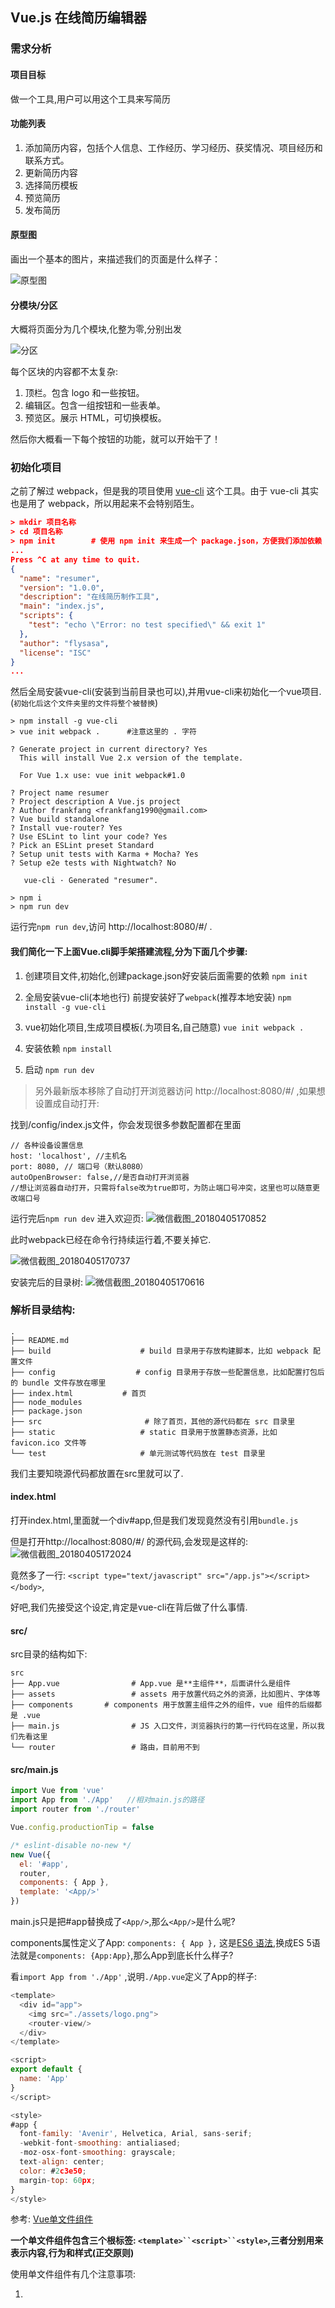 ## Vue.js 在线简历编辑器

### 需求分析

#### 项目目标
做一个工具,用户可以用这个工具来写简历

#### 功能列表
1. 添加简历内容，包括个人信息、工作经历、学习经历、获奖情况、项目经历和联系方式。
2. 更新简历内容
3. 选择简历模板
4. 预览简历
5. 发布简历

#### 原型图
画出一个基本的图片，来描述我们的页面是什么样子：

![原型图](https://i.loli.net/2018/04/05/5ac5de54c1be1.png)

#### 分模块/分区
大概将页面分为几个模块,化整为零,分别出发

![分区](https://i.loli.net/2018/04/05/5ac5de86bf2c4.png)

每个区块的内容都不太复杂:
1. 顶栏。包含 logo 和一些按钮。
2. 编辑区。包含一组按钮和一些表单。
3. 预览区。展示 HTML，可切换模板。

然后你大概看一下每个按钮的功能，就可以开始干了！

### 初始化项目
之前了解过 webpack，但是我的项目使用 [vue-cli](https://github.com/vuejs/vue-cli) 这个工具。由于 vue-cli 其实也是用了 webpack，所以用起来不会特别陌生。

```json
> mkdir 项目名称
> cd 项目名称
> npm init        # 使用 npm init 来生成一个 package.json，方便我们添加依赖
...
Press ^C at any time to quit.
{
  "name": "resumer",
  "version": "1.0.0",
  "description": "在线简历制作工具",
  "main": "index.js",
  "scripts": {
    "test": "echo \"Error: no test specified\" && exit 1"
  },
  "author": "flysasa",
  "license": "ISC"
}
...
```
然后全局安装vue-cli(安装到当前目录也可以),并用vue-cli来初始化一个vue项目.(`初始化后这个文件夹里的文件将整个被替换`)
```
> npm install -g vue-cli
> vue init webpack .      #注意这里的 . 字符

? Generate project in current directory? Yes
  This will install Vue 2.x version of the template.

  For Vue 1.x use: vue init webpack#1.0

? Project name resumer
? Project description A Vue.js project
? Author frankfang <frankfang1990@gmail.com>
? Vue build standalone
? Install vue-router? Yes
? Use ESLint to lint your code? Yes
? Pick an ESLint preset Standard
? Setup unit tests with Karma + Mocha? Yes
? Setup e2e tests with Nightwatch? No

   vue-cli · Generated "resumer".

> npm i
> npm run dev
```

运行完`npm run dev`,访问 http://localhost:8080/#/ .

#### 我们简化一下上面Vue.cli脚手架搭建流程,分为下面几个步骤:

1. 创建项目文件,初始化,创建package.json好安装后面需要的依赖
`npm init` 

2. 全局安装vue-cli(本地也行) 前提安装好了`webpack`(推荐本地安装)
`npm install -g vue-cli`

3. vue初始化项目,生成项目模板(.为项目名,自己随意)
`vue init webpack .`  

4. 安装依赖
`npm install`

5. 启动
`npm run dev`

> 另外最新版本移除了自动打开浏览器访问 http://localhost:8080/#/ ,如果想设置成自动打开:

找到/config/index.js文件，你会发现很多参数配置都在里面
```
// 各种设备设置信息
host: 'localhost', //主机名
port: 8080, // 端口号（默认8080）
autoOpenBrowser: false,//是否自动打开浏览器
//想让浏览器自动打开，只需将false改为true即可，为防止端口号冲突，这里也可以随意更改端口号
```

运行完后`npm run dev` 进入欢迎页: 
![微信截图_20180405170852](https://i.loli.net/2018/04/05/5ac5e7b0a1129.png)

此时webpack已经在命令行持续运行着,不要关掉它.

![微信截图_20180405170737](https://i.loli.net/2018/04/05/5ac5e7e673d77.png)

安装完后的目录树: 
![微信截图_20180405170616](https://i.loli.net/2018/04/05/5ac5e714ca8c6.png)

### 解析目录结构:
```
.
├── README.md
├── build                    # build 目录用于存放构建脚本，比如 webpack 配置文件
├── config                  # config 目录用于存放一些配置信息，比如配置打包后的 bundle 文件存放在哪里
├── index.html           # 首页
├── node_modules    
├── package.json    
├── src                       # 除了首页，其他的源代码都在 src 目录里
├── static                   # static 目录用于放置静态资源，比如 favicon.ico 文件等
└── test                     # 单元测试等代码放在 test 目录里
```

我们主要知晓源代码都放置在src里就可以了.


#### index.html
打开index.html,里面就一个div#app,但是我们发现竟然没有引用`bundle.js`

但是打开http://localhost:8080/#/ 的源代码,会发现是这样的: 
![微信截图_20180405172024](https://i.loli.net/2018/04/05/5ac5ea85c5f53.png)

竟然多了一行:
`<script type="text/javascript" src="/app.js"></script></body>`,

好吧,我们先接受这个设定,肯定是vue-cli在背后做了什么事情.

#### src/
src目录的结构如下:
```
src
├── App.vue                # App.vue 是**主组件**，后面讲什么是组件
├── assets                 # assets 用于放置代码之外的资源，比如图片、字体等
├── components       # components 用于放置主组件之外的组件，vue 组件的后缀都是 .vue
├── main.js                # JS 入口文件，浏览器执行的第一行代码在这里，所以我们先看这里
└── router                 # 路由，目前用不到
```

#### src/main.js
```js
import Vue from 'vue'
import App from './App'   //相对main.js的路径
import router from './router'

Vue.config.productionTip = false

/* eslint-disable no-new */
new Vue({
  el: '#app',
  router,
  components: { App },
  template: '<App/>'
})
```

main.js只是把#app替换成了`<App/>`,那么`<App/>`是什么呢?

components属性定义了App: `components: { App },` 这是[ES6 语法](https://developer.mozilla.org/zh-CN/docs/Web/JavaScript/Reference/Operators/Object_initializer#属性定义),换成ES 5语法就是`components: {App:App}`,那么App到底长什么样子?

看`import App from './App'` ,说明`./App.vue`定义了App的样子:
```js
<template>
  <div id="app">
    <img src="./assets/logo.png">
    <router-view/>
  </div>
</template>

<script>
export default {
  name: 'App'
}
</script>

<style>
#app {
  font-family: 'Avenir', Helvetica, Arial, sans-serif;
  -webkit-font-smoothing: antialiased;
  -moz-osx-font-smoothing: grayscale;
  text-align: center;
  color: #2c3e50;
  margin-top: 60px;
}
</style>
```

参考: [Vue单文件组件](https://cn.vuejs.org/v2/guide/single-file-components.html#search-query-sidebar)

**一个单文件组件包含三个根标签: `<template>``<script>``<style>`,三者分别用来表示内容,行为和样式(正交原则)**

使用单文件组件有几个注意事项:

1. <template>有且就有一个儿子标签:
```html
示例1:
<template><div></div><template>  正确
示例2:
<template><div></div><div></div><template>  会报错
示例3:
<template> 你好 </template>  会报错
```

2. `<script>`里面必须包含`export default{}`,也就是说必须默认导出一个对象,对象的属性见文档.

3. `<style>`默认只支持CSS,想要支持SCSS请看[vue-cli webpack 模板的文档](http://vuejs-templates.github.io/webpack/pre-processors.html)


### modify
我们来修改App.vue.webpack已经在watch文件了,所以改完代码,你直接切到浏览器就可以看到效果(连刷新都不用).

#### 改template和style
```js
//APP.vue
<template>
  <div>
    <p>你好</p>
  </div>
</template>

<script>
export default {
  name: 'app'
}
</script>

<style>
  p{color:red}
</style>
```

结果: 
![微信截图_20180405225110](https://i.loli.net/2018/04/05/5ac6380812b2b.png)

#### 加个data
```js
<template>
  <div>
    <p>{{text}}</p>
  </div>
</template>

<script>
export default {
  name: 'app',
  data: {
    text: '你好'
  }
}
</script>

<style>
  p{color:red}
</style>
```

![微信截图_20180405225425](https://i.loli.net/2018/04/05/5ac638b1022d3.png)

发现没有出现`你好`,出错了:

这时候排查错误:
1. 看看命令行有没有报错
2. 看看浏览器有没有报错

命令行没报错,浏览器:
>  [Vue warn]: The "data" option should be a function that returns a per-instance value in component definitions.

报错data应该是一个function.看看单文件组件的文档,应该改成这样:
```js
<script>
export default {
  name: 'app',
  data: function(){
    return {
      text: '你好'
    }
  }
}
</script>
```
报错更奇怪了: 
![微信截图_20180405230123](https://i.loli.net/2018/04/05/5ac63ad895346.png)

原来这是ESLint插件认为我们写的代码不符合规范,意思是: 
1. 函数的圆括号前面要加一个空格
2. 花括号前面要加一个空格

我们此时有两个选择: 
1. 按照它的规范,修改源码
2. 禁用ESLint

- 如果你想折腾,就选1,把代码改成
```js
<script>
export default {
  name: 'app',
  data: function () {       //注意空格
    return {
      text: '你好'
    }
  }
}
</script>
```
此时不再报错: 

![微信截图_20180405230726](https://i.loli.net/2018/04/05/5ac63bb75e8c0.png)

- 如果不想折腾,就去`build/webpack.base.conf.js`里,修改一下设置,然后重新运行`npm run dev`. 我们还是选择后者吧...

```js
// 第43行
  module: {
    rules: [
      ...(config.dev.useEslint ? [createLintingRule()] : []),
      {
```
发现使用了EsLint, 在vscode里 `ctrl键 点击上面的useEslint`,即可定位到`config/index.js`里配置 `useEslint: true, // 改为false即可`

![微信截图_20180405231716](https://i.loli.net/2018/04/05/5ac63ece2264c.png)

或者刚开始`vue init`的时候,`Use ESLint to lint your code? (Y/n)` 这一步选no


> 注意但凡修改了`config里的文件`都需要关闭之前的`npm run dev`,重新运行.

重新运行发现不再报错,现在我们基本知道了一个组件要怎么写.


### 三分天下
我们的应用(App)含有三个部分: 顶栏、编辑区和预览区

所以我们新建三个组件.新建三个Vue文件:
`Topbar,ResumePreview,ResumeEditor`

![微信截图_20180406003022](https://i.loli.net/2018/04/06/5ac64f3d2d4e7.png)

此时页面如下：


![微信截图_20180406004240](https://i.loli.net/2018/04/06/5ac6520b71534.png)


#### 补充HTML & CSS
UI预览在这里: https://jirengu-inc.github.io/jrg-project-5/resumer_mockups/index.html

点击左侧`编辑`页面,可以看到页面标注

![微信截图_20180406082038](https://i.loli.net/2018/04/06/5ac6bd6b535b2.png)

有了标注我们就开始把大体的HTML和css写好.

设计稿总宽度是1440px,页面宽度如果不足 1440px,按比例缩小，最小缩小到 1024px,不兼容手机.

> 在于设计师交流之前,不要写样式代码.

下面是添加样式的过程:

- commit: add reset.css
新建reset.css于`assets`文件夹下.并在App.vue中引入`import './assets/reset.css'`
```css
/* reset.css */
*{margin:0; padding:0; box-sizing: border-box; }
*::after, *::before{box-sizing:border-box;}
```

- commit: add normalize.css
安装`normalize.css`依赖,并在App.vue中引入`import 'normalize.css/normalize.css'`
`npm install --save normalize.css`

- 将normalize.css和reset.css移到最前面
```js
//App.vue
import 'normalize.css/normalize.css'
import './assets/reset.css'

import Topbar from './components/Topbar'
import ResumeEditor from './components/ResumeEditor'
import ResumePreview from './components/ResumePreview'
```

- 添加flex布局
```html
<!-- App.vue -->
<template>
  <div class="page">
    <header>
      <Topbar/>
    </header>
    <main>
      <ResumeEditor/>
      <ResumePreview/>
    </main>
  </div>
</template>
```

```css
/* App.vue*/
<style>
  .page{
    height: 100vh;
    display: flex;
    flex-direction: column;
  }

  #topbar{
    background: #fff;
    box-shadow: 0 1px 3px 0 rgba(0,0,0,0.25);
    height: 64px;
  }
  .page>main{
    flex-grow: 1;
    min-width: 1024px;
    max-width: 1440px;
    margin: 0;
    display: flex;
    justify-content: space-around;
  }

  #resumeEditor{
    width: 35%;
    background: #444;
  }

  #resumePreview{
    width: 61.66667%;
    background: #777;
  }
  ```

  到目前为止效果如下:
  
   ![微信截图_20180406090238](https://i.loli.net/2018/04/06/5ac6c73923472.png)
   
   继续:
   - commit : [调节位置,背景色等](https://github.com/FLYSASA/project/commit/1f89a43264870207a0707dbd25a525d82b93691c)


   > 注意:Vue单文件组件定义的css样式优先级会高于主组件App.vue.

   然后,当我们把分辨率调到1440px以上之后,发现main并没有居中.

   ![微信截图_20180406094919](https://i.loli.net/2018/04/06/5ac6d22c22c10.png)

   修正如下:

   - commit: [centerd](https://github.com/FLYSASA/project/commit/7024b3f6e94e91ba2dd3209569fc53e5ff2969d1)


   另外:
   - commit : [topbar样式 间距等](https://github.com/FLYSASA/project/commit/ec440715c87d95f8550923e7e36da18f5bee5fc0)
 


看看页面效果:

![微信截图_20180406105521](https://i.loli.net/2018/04/06/5ac6e1e63ffeb.png)


### 预览
运行`npm run build`,生成dist文件,并在.gitignore里删掉 /dist/(vue默认不上传dist),然后上传至github.


![微信截图_20180406115203](https://i.loli.net/2018/04/06/5ac6eeed6b81c.png)

发现报错,找不到资源.这是因为没有**修改  `assetsPublicPath`**

`assetsPublicPath` : 资源的根目录,这个是通过http服务器运行的url路径。

找到config/index.js中的 `assetsPubulicPath` 改为: `assetsPubulicPath: '',`即可.

然后运行
```npm run build```

就会生成一个dist目录,dist文件夹里面的index.html即可以在github上预览的页面(**不过必须是 http 协议**)

跟往常的githubpages的预览链接不一样的是, 链接地址到 dist/即可.

我的预览链接: http://flysasa.top/project/3%20vue.js%E9%A1%B9%E7%9B%AE/6-vue-Resume-editor/dist/#/



## Resumer-editor2

UI预览在这里: https://jirengu-inc.github.io/jrg-project-5/resumer_mockups/index.html

这次直接使用上面的resumer,不再新建项目.

上面我们把页面分为三大模块:

1. Topbar
2. ResumeEditor 
3. ReseumePreview

今天我们逐个完善.

### LESS/SCSS/Stylus
之前我们写的样式都是css,现在我们想加上css预处理怎么办? 很简单,抄[vuejs-templates/webpack](https://github.com/vuejs-templates/webpack)的文档[Pre-Processors](http://vuejs-templates.github.io/webpack/pre-processors.html)章节的[示例](http://vuejs-templates.github.io/webpack/pre-processors.html)即可:

为了让node-sass顺利安装,首先在命令行运行:
```
export SASS_BINARY_SITE="https://npm.taobao.org/mirrors/node-sass"
```
然后
```
npm install --save sass-loader node-sass
```

> commit: [add](https://github.com/FLYSASA/project/commit/daf282a805f6ac8571d11d8f4c77fec4b5f010e8)

为什么要安装`sass-loader node-sass`呢? 因为不装就报错了,你可以先试试不装`sass-loader node-sass`会怎样.

> 你见的bug越多, 你改bug就改的越快.

上面用的是scss,如果你喜欢Stylus/LESS,请自行摸索.

同理,如果你要使用其它预编译的HTML或JS,都可以做到,看上面的文档操作.

### 更多HTML和CSS

#### Topbar

> commit: [添加两个按钮](https://github.com/FLYSASA/project/commit/724783e6e5e5d841fa2bd9e8acd3419f5c306153)


#### ResumeEditor

先写基本HTML,CSS
> commit: [添加左侧导航](https://github.com/FLYSASA/project/commit/6165ac2d58f763813cc1c9ceae4f78dec98b9907)
> commit: [tab切换](https://github.com/FLYSASA/project/commit/81a1d71da6225010bc389732a2ea4ff39d913b91)

另外在写v-for时vscode会红线报错,如下:

![QQ截图20180409142159](https://i.loli.net/2018/04/09/5acb06c1ccdb4.png)

原因: vue在升级到2.2后，当在组件中使用 v-for 时， key 现在是必须的。这是ESlint的功能,对vue进行了eslint检查.那么我们就把eslint对该插件的检查关闭,在vscode中,打开`文件>首选项>设置`找到 vetur.configuration 把  `"vetur.validation.template": true`  改成`"vetur.validation.template": false,`保存,发现不报错了
解决办法: 参考-http://www.cnblogs.com/zhouyangla/p/7081077.html

然后是重点,添加SVG icon.
所有的icon可以在[这里下载](https://github.com/jirengu-inc/jrg-project-5/blob/master/resumer_assets/svg.zip)


> commit:将所有SVG文件放到 static/svg_icons/下

接下来可能有点难以理解,我们要写一个脚本（放在build文件下）,这个脚本会把所有的SVG文件拼成一个文件:

> commit: [使用脚本将所有svg拼成一个svg,原来的多个svg变成多个symbol](https://github.com/FLYSASA/project/commit/f0025fb9d0582fb1d427876f1f671be600a3b66c)

然后运行`node build/svg-symbols.js`脚本,得到`src/assets/icons.js`

> commit: [运行 node build/svg-symbols.js](https://github.com/FLYSASA/project/commit/f0025fb9d0582fb1d427876f1f671be600a3b66c)

最后将SVG Symbols插入到页面里

> commit: [将SVG插入到body内1](https://github.com/FLYSASA/project/commit/83de96cf0073f0e2eafddff9c7e05ae9b3ed2dae)

> commit:[修正](https://github.com/FLYSASA/project/commit/3c0411febb90213b43c049624a9d2d59898f734a)

添加SVG icon结束,页面效果如下: 


[QQ截图20180409151441](https://i.loli.net/2018/04/09/5acb1b27ebee7.png)

看到body下面的svg标签了吗?

![QQ截图20180412151528](https://i.loli.net/2018/04/12/5acf0a34d737e.png)

那么如何使用这些SVG icon呢?
简要说明一下,只要在页面任意地方使用
```
<svg>
  <use xlink:href="#icon-xxx"></use>
</svg>
```
就可以展示id为`icon-xxx`的图标了.

那么开始使用SVG icon吧:
> commit: [bio重命名为profile](https://github.com/FLYSASA/project/commit/152679e73c5204d6b4cacedd4b303d577fd0200b)
> commit: [将visibleItems改为config](https://github.com/FLYSASA/project/commit/c5a3d60579d0de1c2aa91d3b728baf3118af7e5c)
> commit: [使用SVG图标](https://github.com/FLYSASA/project/commit/6ce9844abe415c2ec9b399e72c19c26931f32c10)

效果: 
![QQ截图20180409154755](https://i.loli.net/2018/04/09/5acb1b3b501fa.png)

>另外: 无法在.vue文件中使用tab扩展,可以:https://segmentfault.com/q/1010000008680303?_ea=1713330


##### 1总结图标(本地symbol)引入:
1. 打开iconfont官网,选择需要的图标添加至项目,下载至本地
2. 解压后的svg_icons文件夹放在项目文件目录static下.
3. 将脚本文件`svg-symbols.js`放在build下
4. 使用命令 ` node build/svg-symbols.js`,打包后在`src/assets`里得到icons.js icons整合文件.
5. 在主组件App.vue中引入 `import icons form './assets/icons'`
6. 创建created回调:
```js
created: {
  document.body.insertAdjacentHTML('afterbegin',icons)   //插入到body下第一个标签前面
}
```
7. 使用:  
```html
<ol>
  <li v-for="(item,index) in resume.config"   
      :class="{active: item.field === selected}"
      @click="selected = item.field">   <!-- 点击赋给该图标active属性 -->
          <svg class="icon">
              <use :xlink:href="`#icon-${item.icon}`"></use>    <!-- ${}占位符 -->
          </svg> 
  </li>
</ol>
``` 

```js
data(){
  return{
    resume: {
      config: [
          { field: 'profile', icon: 'id' },
          { field: 'work history', icon: 'work' },
          { field: 'education', icon: 'book' },
          { field: 'projects', icon: 'heart' },
          { field: 'awards', icon: 'cup' },
          { field: 'contacts', icon: 'phone' }
      ]
    }
  }
}
```

8. 在主组件中引入属性:
```css
  svg.icon{            //symbol iconfont属性
    height: 1em;
    width: 1em;
    fill: currentColor;
    vertical-align: -0.1em;
    font-size: 16px;
  }

```

#### 2总结图标(线上symbol引入):
1. 在iconfont上将图标添加至项目
2. 生成在线链接,将链接插入到index.html: 如:
`<script src="//at.alicdn.com/t/font_623227_jvull62u1vklz0k9.js"></script>`
3. 在App.vue中插入属性:
```css
  svg.icon{            //symbol iconfont属性
    height: 1em;
    width: 1em;
    fill: currentColor;
    vertical-align: -0.1em;
    font-size: 16px;
  }
```
4. 写html
```html
<ol>
  <li v-for="(item,index) in resume.config"   
      :class="{active: item.field === selected}"
      @click="selected = item.field">   <!-- 点击赋给该图标active属性 -->
          <svg class="icon">
              <use :xlink:href="`#icon-${item.icon}`"></use>    <!-- ${}占位符 -->
          </svg> 
  </li>
</ol>
``` 
5. 写data:
```js
data(){
  return{
    resume: {
      config: [
          { field: 'profile', icon: 'id' },
          { field: 'work history', icon: 'work' },
          { field: 'education', icon: 'book' },
          { field: 'projects', icon: 'heart' },
          { field: 'awards', icon: 'cup' },
          { field: 'contacts', icon: 'phone' }
      ]
    }
  }
}
```

<hr>


#### 接下来完善panels: 
> commit:[显示第一个panel的内容](https://github.com/FLYSASA/project/commit/488a14d0c70e775ce4f7bc71f489ec2497406b18)

效果如下: 

![QQ截图20180409161223](https://i.loli.net/2018/04/09/5acb2077b3956.png)

然后给第二个panel加点数据看看效果:

```
'work history': [
            {company: 'AL', content: '我的第二份工作是'},
            {company: 'TX', content: '我的第一份工作是'},
          ],
```

效果令人激动:

![QQ截图20180409161537](https://i.loli.net/2018/04/09/5acb213d26bf8.png)

由于work history属性是个数组,所以我们要判断一下数据类型:

> commit: [resume属性同时支持数组和对象](https://github.com/FLYSASA/project/commit/6a5a61b2316fe7777c7c701f93f63ed22634b9ec)

效果如下: 
![Animation](https://i.loli.net/2018/04/09/5acb25a4eb7b0.gif)



###  预览功能
首先想一个问题:
> ResumePreview的数据(data)从哪来?

当然是从ResumeEditor来,对吧.

> 但是并列组件如何拿到数据呢?

方案一: 
最傻的办法是在ResumePreview里去读ResumeEditor的data.
这种办法是可以的,但是有一个[耦合性] 太高的问题

假如ResumePreview代码是这样的:
```js
export default {
  name: 'ResumePreview',
  data: function(){
     return readResumeFromResumeEditor() // 这个函数的具体实现我们不管
  }
}
```

你会发现,ResumePreview严重依赖ResumeEditor,换句话说,ResumePreview必须和ResumeEditor在一起,ResumePreview 不能从其他的地方读入 resume 数据。

这样的代码就很不优雅.

方案二:

将数据处理出来.  我们能不能把resume的数据独立出来,专门供ResumeEditor,ResumePreview甚至其它组件来使用呢? 可以.大概思路是这样:
```js
// ResumeEditor
import globalData from 'globalData'
export default {
  name: 'ResumeEditor',
  data: function(){
    return {
      selected: 'profile',
      resume: globalData.getResume()
    }
  }
}

// ResumePreview
import globalData from 'globalData'
export default {
  name: 'ResumePreview',
  data: function(){
    return {
      resume: globalData.getResume()
    }
  }
}
```

这样依赖,ResumeEditor和ResumePreview互不干涉,只是数据来自同一个地方.

ResumeEditor 改了 resume 之后，由于 ResumePreview 用的是同一个 resume，所以立马就知道 resume 变化了（Vue.js 可以监听任意一个对象的变化）。

> Tips：可以通过添加中间层来降低耦合

<hr>

## Vuex

### 全局数据源
基于方案二,我们再进一步想,为什么不把所有的数据都交给globalData来控制呢?

上文中 ResumeEditor 的 selected 属性没有交给 globalData 管理，万一另一个组件要用这个 selected 呢？所以我们还不如把所有的数据都交给 globalData 来控制。

这样,globalData就叫做**全局数据源**,管理所有的数据.

### 双向绑定 V.S 单向绑定
前面我们学过,可以用Vue.js添加双向绑定:

```
<input v-model="xxx">
```
实际上,双向绑定不是魔法,上面的代码基本等价于

```
<input :value="xxx" @input="xxx = $evevt.target.value">  //@input监听input事件
```

也就是说:
> 双向绑定 = 单向绑定 + UI事件监听

通过这个[JSBin](http://js.jirengu.com/duzo/1/edit?html,console,output),应该可以理解这一点.

#### 那么Vuex为什么推荐单向绑定呢? 

为了[控制欲]

双向绑定是很方便,因为data和页面内容是自动同步的.

但是正因为这个[自动同步],所以有些人不喜欢双向绑定.「自动同步」意味着你不知道 data 什么时候就变了（when），也不知道是谁变的（who），变成了什么也不通知你（what）。

当然你可以加一个watch来监听data的变化,但这就显得很复杂了.

单向绑定牺牲一部分的便捷性,换来更大的**控制力**

单向绑定大概的思路就是:
1. 所有的数据只有一份
2. 一旦数据变化,就去更新页面(data -> 页面  单向绑定)
3. 如果用户在页面上做了变动,那么就把变动手动收集起来(而不是自动的),合并到现有的数据中.

你会发现单向绑定的思路其实也有双向绑定的意味,只不过重点在于**不是自动的**

单向绑定还有其他优点,请看[这个知乎回答](https://www.zhihu.com/question/49964363)

#### 使用Vuex
Vuex 就是单向数据绑定的践行者之一

最好先过一遍Vuex的文档,来了解Vuex. 需要:
1. copy - run - modify文档中的例子
2. 了解五个核心概念: Store、Getters、Mutations、Actions 和 Modules

[Vuex文档](http://vuex.vuejs.org/zh-cn/installation.html)

#### 引入Vuex 运行Vuex文档中的例子

首先我们要把 Vuex 文档里最简单的例子运行在我们的页面里：
步骤:
1. 运行`npm install vuex --save`
commit : [npm install vuex --save](https://github.com/FLYSASA/project/commit/eca557614fa39692893b4f6bd85294210fa405f0)

2. 按照文档中[项目结构](https://vuex.vuejs.org/zh-cn/structure.html)部署文件目录 
新建store文件夹

3. 按照 [文档简单例子新建最简单的store](http://vuex.vuejs.org/zh-cn/getting-started.html)
commit: [改变目录结构,创建store](https://github.com/FLYSASA/project/commit/a8f59297084ea8466c2ea5b9d7fff117e8859ea6)

4. 运行例子
commit: [运行文档中的例子](https://github.com/FLYSASA/project/commit/25e7ac7d497264cf473c08d8f5458c83b0a816d8)


![Animation1](https://i.loli.net/2018/04/12/5acf367857541.gif)


## 改写data
将原有数据移动到store里
commit: [移动数据到store](https://github.com/FLYSASA/project/commit/10655107e3253b39d7561b9c5bb6fe3d91721994)

我们把selected和resume移到store里会发现tab无法切换

这是因为默认computed只能用于读数据,如果你还想写数据(比如click给selected赋值item.field),就要用到Vue的
[setter/getter功能](https://cn.vuejs.org/v2/guide/computed.html#计算-setter) .

如果想知道如何实现setter和getter,参考 [MDN 的文档](https://developer.mozilla.org/zh-CN/docs/Web/JavaScript/Reference/Global_Objects/Object/defineProperty#一般的_Setters_和_Getters)

> commit: [使用setter让数据可写](https://github.com/FLYSASA/project/commit/a12e5ac7f2de9776856501e5f3b73d318ac2e57c)
> commit: [删除Vuex测试代码](https://github.com/FLYSASA/project/commit/45b6dc6a05b51205b1f70a9b72ecb3e4495fb3c2)

### ResumeEditor 和 ResumePreview 使用同一个store
你可以看到我们的store是放到<App/>主组件上的,所以所有组件都可以使用 `this.$store`来访问到它. (**在Vue中所有全局变量都用$开头**)

我们来试试在ResumePreview里访问resume数据.

> commit: [show resume](https://github.com/FLYSASA/project/commit/6df95210db68bfbc987ecfd09e3ebd4f2782933a)

刷新页面,resume数据全部展示:

![QQ截图20180412202526](https://i.loli.net/2018/04/12/5acf504119ffe.png)

1. 不要一次写太多代码,要小步快跑
2. 目前页面的样式错乱了,我们需要修复,千万不要等bug积累多了再修复

> commit:[使用min-width代替width]https://github.com/FLYSASA/project/commit/bec57e676940095775f9f3bc2fc9adb87bd875aa

接下来我们让ResumePreview变得完整点/好看点:

> commit: [显示简介、工作经历和毕业院校](https://github.com/FLYSASA/project/commit/50e9e4569f09ec751728b11f433a38c9c7125f03)
> commit: [获奖情况和联系方式](https://github.com/FLYSASA/project/commit/b0f9ad748ea4c680a84c228bcce9ec3dd1e4b2e8)


#### 阶段总结:
如何引入vuex并使用?
步骤:
1. 运行 `npm install vuex --save`
2. 在src下新建store(库)文件夹,在里面新建index.js
3. index.js新建内容: 参考文档:https://vuex.vuejs.org/zh-cn/state.html
```js
//引入vuex vue
import Vuex from 'vuex'  
import Vue from 'vue'

Vue.use(Vuex)   //Vuex机制从根组件将store注入到子组件必备


export default new Vuex.Store({   //输出 并创建Vuex.Store的实例
    state:{   //数据data储存在里面
      xxx:{}
    },
    //事件存储在mutations里
    mutations: {
      f1(state,payload){   //回调函数将state作为第一个参数,payload是额外参数
        state.xxx = payload  //关于 payload 看这里 http://vuex.vuejs.org/zh-cn/mutations.html#提交载荷（payload）
      }
    }
})
```
4. 主组件引入store. 
```js
import store from './store/index'  //引入store库

export default {
  store,                          //store作为选项注入,同时也注入到子组件
  ...
}
```

5. 子组件引入store
```js
export default {
  computed: {         //子组件获取store数据一定要放在computed计算属性里面
      变量名: {       //将数据赋给这个变量名,同时使用getter和setter让数据可读可写
        get(){
          return this.$store.state.XXX  //数据存储在全局变量store下的state里
        },
        //数据可写,value为写入值
        set(value){
          return this.$store.commit('f1',value)  //改变状态state值的唯一方法是提交mutation,在分组件中使用this.$store.commit()提交给mutation中的函数f1,然后赋值给state或其属性
        }
      },
      //不需要可写直接:
      变量名2(){
        return this.$store.state.XXX
      }
  }
}
```
